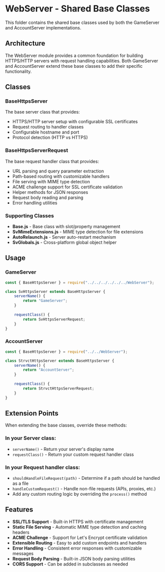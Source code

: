 # WebServer - Shared Base Classes

This folder contains the shared base classes used by both the GameServer and AccountServer implementations.

## Architecture

The WebServer module provides a common foundation for building HTTPS/HTTP servers with request handling capabilities. Both GameServer and AccountServer extend these base classes to add their specific functionality.

## Classes

### BaseHttpsServer
The base server class that provides:
- HTTPS/HTTP server setup with configurable SSL certificates
- Request routing to handler classes
- Configurable hostname and port
- Protocol detection (HTTP vs HTTPS)

### BaseHttpsServerRequest  
The base request handler class that provides:
- URL parsing and query parameter extraction
- Path-based routing with customizable handlers
- File serving with MIME type detection
- ACME challenge support for SSL certificate validation
- Helper methods for JSON responses
- Request body reading and parsing
- Error handling utilities

### Supporting Classes
- **Base.js** - Base class with slot/property management
- **SvMimeExtensions.js** - MIME type detection for file extensions
- **AutoRelaunch.js** - Server auto-restart mechanism
- **SvGlobals.js** - Cross-platform global object helper

## Usage

### GameServer
```javascript
const { BaseHttpsServer } = require("../../../../../../WebServer");

class SvHttpsServer extends BaseHttpsServer {
    serverName() {
        return "GameServer";
    }
    
    requestClass() {
        return SvHttpsServerRequest;
    }
}
```

### AccountServer
```javascript
const { BaseHttpsServer } = require("../../WebServer");

class StrvctHttpsServer extends BaseHttpsServer {
    serverName() {
        return "AccountServer";
    }
    
    requestClass() {
        return StrvctHttpsServerRequest;
    }
}
```

## Extension Points

When extending the base classes, override these methods:

### In your Server class:
- `serverName()` - Return your server's display name
- `requestClass()` - Return your custom request handler class

### In your Request handler class:
- `shouldHandleFileRequest(path)` - Determine if a path should be handled as a file
- `handleCustomRequest()` - Handle non-file requests (APIs, proxies, etc.)
- Add any custom routing logic by overriding the `process()` method

## Features

- **SSL/TLS Support** - Built-in HTTPS with certificate management
- **Static File Serving** - Automatic MIME type detection and caching headers
- **ACME Challenge** - Support for Let's Encrypt certificate validation
- **Extensible Routing** - Easy to add custom endpoints and handlers
- **Error Handling** - Consistent error responses with customizable messages
- **Request Body Parsing** - Built-in JSON body parsing utilities
- **CORS Support** - Can be added in subclasses as needed